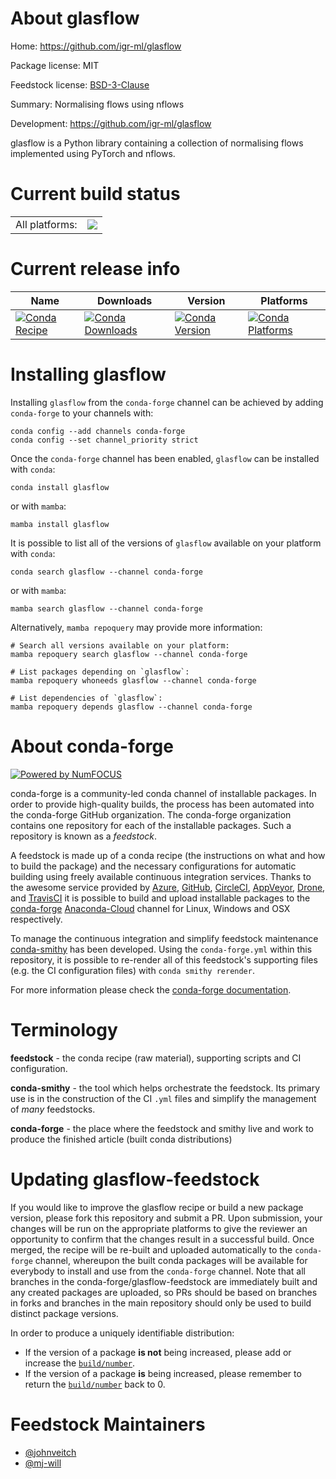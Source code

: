 About glasflow
==============

Home: https://github.com/igr-ml/glasflow

Package license: MIT

Feedstock license: [BSD-3-Clause](https://github.com/conda-forge/glasflow-feedstock/blob/main/LICENSE.txt)

Summary: Normalising flows using nflows

Development: https://github.com/igr-ml/glasflow

glasflow is a Python library containing a collection of normalising flows
implemented using PyTorch and nflows.


Current build status
====================


<table><tr><td>All platforms:</td>
    <td>
      <a href="https://dev.azure.com/conda-forge/feedstock-builds/_build/latest?definitionId=17468&branchName=main">
        <img src="https://dev.azure.com/conda-forge/feedstock-builds/_apis/build/status/glasflow-feedstock?branchName=main">
      </a>
    </td>
  </tr>
</table>

Current release info
====================

| Name | Downloads | Version | Platforms |
| --- | --- | --- | --- |
| [![Conda Recipe](https://img.shields.io/badge/recipe-glasflow-green.svg)](https://anaconda.org/conda-forge/glasflow) | [![Conda Downloads](https://img.shields.io/conda/dn/conda-forge/glasflow.svg)](https://anaconda.org/conda-forge/glasflow) | [![Conda Version](https://img.shields.io/conda/vn/conda-forge/glasflow.svg)](https://anaconda.org/conda-forge/glasflow) | [![Conda Platforms](https://img.shields.io/conda/pn/conda-forge/glasflow.svg)](https://anaconda.org/conda-forge/glasflow) |

Installing glasflow
===================

Installing `glasflow` from the `conda-forge` channel can be achieved by adding `conda-forge` to your channels with:

```
conda config --add channels conda-forge
conda config --set channel_priority strict
```

Once the `conda-forge` channel has been enabled, `glasflow` can be installed with `conda`:

```
conda install glasflow
```

or with `mamba`:

```
mamba install glasflow
```

It is possible to list all of the versions of `glasflow` available on your platform with `conda`:

```
conda search glasflow --channel conda-forge
```

or with `mamba`:

```
mamba search glasflow --channel conda-forge
```

Alternatively, `mamba repoquery` may provide more information:

```
# Search all versions available on your platform:
mamba repoquery search glasflow --channel conda-forge

# List packages depending on `glasflow`:
mamba repoquery whoneeds glasflow --channel conda-forge

# List dependencies of `glasflow`:
mamba repoquery depends glasflow --channel conda-forge
```


About conda-forge
=================

[![Powered by
NumFOCUS](https://img.shields.io/badge/powered%20by-NumFOCUS-orange.svg?style=flat&colorA=E1523D&colorB=007D8A)](https://numfocus.org)

conda-forge is a community-led conda channel of installable packages.
In order to provide high-quality builds, the process has been automated into the
conda-forge GitHub organization. The conda-forge organization contains one repository
for each of the installable packages. Such a repository is known as a *feedstock*.

A feedstock is made up of a conda recipe (the instructions on what and how to build
the package) and the necessary configurations for automatic building using freely
available continuous integration services. Thanks to the awesome service provided by
[Azure](https://azure.microsoft.com/en-us/services/devops/), [GitHub](https://github.com/),
[CircleCI](https://circleci.com/), [AppVeyor](https://www.appveyor.com/),
[Drone](https://cloud.drone.io/welcome), and [TravisCI](https://travis-ci.com/)
it is possible to build and upload installable packages to the
[conda-forge](https://anaconda.org/conda-forge) [Anaconda-Cloud](https://anaconda.org/)
channel for Linux, Windows and OSX respectively.

To manage the continuous integration and simplify feedstock maintenance
[conda-smithy](https://github.com/conda-forge/conda-smithy) has been developed.
Using the ``conda-forge.yml`` within this repository, it is possible to re-render all of
this feedstock's supporting files (e.g. the CI configuration files) with ``conda smithy rerender``.

For more information please check the [conda-forge documentation](https://conda-forge.org/docs/).

Terminology
===========

**feedstock** - the conda recipe (raw material), supporting scripts and CI configuration.

**conda-smithy** - the tool which helps orchestrate the feedstock.
                   Its primary use is in the construction of the CI ``.yml`` files
                   and simplify the management of *many* feedstocks.

**conda-forge** - the place where the feedstock and smithy live and work to
                  produce the finished article (built conda distributions)


Updating glasflow-feedstock
===========================

If you would like to improve the glasflow recipe or build a new
package version, please fork this repository and submit a PR. Upon submission,
your changes will be run on the appropriate platforms to give the reviewer an
opportunity to confirm that the changes result in a successful build. Once
merged, the recipe will be re-built and uploaded automatically to the
`conda-forge` channel, whereupon the built conda packages will be available for
everybody to install and use from the `conda-forge` channel.
Note that all branches in the conda-forge/glasflow-feedstock are
immediately built and any created packages are uploaded, so PRs should be based
on branches in forks and branches in the main repository should only be used to
build distinct package versions.

In order to produce a uniquely identifiable distribution:
 * If the version of a package **is not** being increased, please add or increase
   the [``build/number``](https://docs.conda.io/projects/conda-build/en/latest/resources/define-metadata.html#build-number-and-string).
 * If the version of a package **is** being increased, please remember to return
   the [``build/number``](https://docs.conda.io/projects/conda-build/en/latest/resources/define-metadata.html#build-number-and-string)
   back to 0.

Feedstock Maintainers
=====================

* [@johnveitch](https://github.com/johnveitch/)
* [@mj-will](https://github.com/mj-will/)

